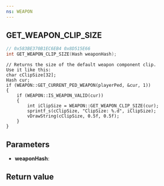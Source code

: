```yaml
---
ns: WEAPON
---
```

## GET_WEAPON_CLIP_SIZE

```c
// 0x583BE370B1EC6EB4 0x8D515E66
int GET_WEAPON_CLIP_SIZE(Hash weaponHash);
```

```
// Returns the size of the default weapon component clip.  
Use it like this:  
char cClipSize[32];  
Hash cur;  
if (WEAPON::GET_CURRENT_PED_WEAPON(playerPed, &cur, 1))  
{  
    if (WEAPON::IS_WEAPON_VALID(cur))  
    {  
        int iClipSize = WEAPON::GET_WEAPON_CLIP_SIZE(cur);  
        sprintf_s(cClipSize, "ClipSize: %.d", iClipSize);  
        vDrawString(cClipSize, 0.5f, 0.5f);  
    }  
}  
```

## Parameters
* **weaponHash**: 

## Return value
